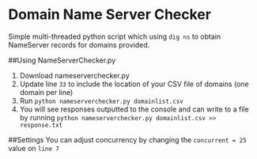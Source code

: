 # Domain Name Server Checker
Simple multi-threaded python script which using `dig ns` to obtain NameServer records for domains provided. 

##Using NameServerChecker.py
1. Download nameserverchecker.py
2. Update line `33` to include the location of your CSV file of domains (one domain per line)
2. Run `python nameserverchecker.py domainlist.csv` 
3. You will see responses outputted to the console and can write to a file by running `python nameserverchecker.py domainlist.csv >> response.txt` 

##Settings
You can adjust concurrency by changing the `concurrent = 25` value on `line 7`
